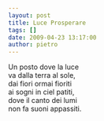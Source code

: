 ```yaml
---
layout: post
title: Luce Prosperare
tags: []
date: 2009-04-23 13:17:00
author: pietro
---
```

Un posto dove la luce<br/>va dalla terra al sole,<br/>dai fiori ormai fioriti<br/>ai sogni in ciel patiti,<br/>dove il canto dei lumi<br/>non fa suoni appassiti.
